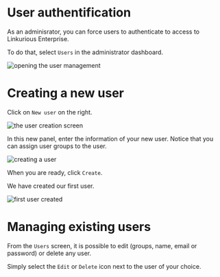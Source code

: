 # User authentification

As an adminisrator, you can force users to authenticate to access to Linkurious Enterprise.

To do that, select ```Users``` in the administrator dashboard.

![opening the user management](https://dl.dropboxusercontent.com/s/sclu8e2gj8q4fk6/99.png?dl=0)

# Creating a new user

Click on ```New user``` on the right.

![the user creation screen](https://dl.dropboxusercontent.com/s/pk1o1dzuzebpnf3/100.png?dl=0)

In this new panel, enter the information of your new user. Notice that you can assign user groups to the user.

![creating a user](https://dl.dropboxusercontent.com/s/smdlp7mjiytg7c7/101.png?dl=0)

When you are ready, click ```Create```.

We have created our first user.

![first user created](https://dl.dropboxusercontent.com/s/5vlqz9hmrnpo59q/102.png?dl=0)

# Managing existing users

From the ```Users``` screen, it is possible to edit (groups, name, email or password) or delete any user.

Simply select the ```Edit``` or ```Delete``` icon next to the user of your choice.
